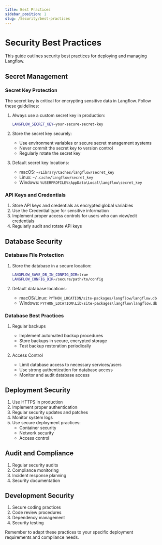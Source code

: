 ```yaml
---
title: Best Practices
sidebar_position: 1
slug: /Security/best-practices
---
```


# Security Best Practices

This guide outlines security best practices for deploying and managing Langflow.

## Secret Management

### Secret Key Protection

The secret key is critical for encrypting sensitive data in Langflow. Follow these guidelines:

1. Always use a custom secret key in production:

   ```bash
   LANGFLOW_SECRET_KEY=your-secure-secret-key
   ```

2. Store the secret key securely:

   - Use environment variables or secure secret management systems
   - Never commit the secret key to version control
   - Regularly rotate the secret key

3. Default secret key locations:
   - macOS: `~/Library/Caches/langflow/secret_key`
   - Linux: `~/.cache/langflow/secret_key`
   - Windows: `%USERPROFILE%\AppData\Local\langflow\secret_key`

### API Keys and Credentials

1. Store API keys and credentials as encrypted global variables
2. Use the Credential type for sensitive information
3. Implement proper access controls for users who can view/edit credentials
4. Regularly audit and rotate API keys

## Database Security

### Database File Protection

1. Store the database in a secure location:

   ```bash
   LANGFLOW_SAVE_DB_IN_CONFIG_DIR=true
   LANGFLOW_CONFIG_DIR=/secure/path/to/config
   ```

2. Default database locations:
   - macOS/Linux: `PYTHON_LOCATION/site-packages/langflow/langflow.db`
   - Windows: `PYTHON_LOCATION\Lib\site-packages\langflow\langflow.db`

### Database Best Practices

1. Regular backups

   - Implement automated backup procedures
   - Store backups in secure, encrypted storage
   - Test backup restoration periodically

2. Access Control
   - Limit database access to necessary services/users
   - Use strong authentication for database access
   - Monitor and audit database access

## Deployment Security

1. Use HTTPS in production
2. Implement proper authentication
3. Regular security updates and patches
4. Monitor system logs
5. Use secure deployment practices:
   - Container security
   - Network security
   - Access control

## Audit and Compliance

1. Regular security audits
2. Compliance monitoring
3. Incident response planning
4. Security documentation

## Development Security

1. Secure coding practices
2. Code review procedures
3. Dependency management
4. Security testing

Remember to adapt these practices to your specific deployment requirements and compliance needs.
